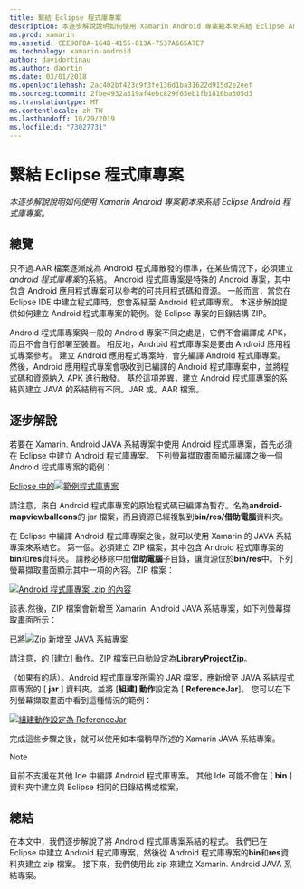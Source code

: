 ```yaml
---
title: 繫結 Eclipse 程式庫專案
description: 本逐步解說說明如何使用 Xamarin Android 專案範本來系結 Eclipse Android 程式庫專案。
ms.prod: xamarin
ms.assetid: CEE90F8A-164B-4155-813A-7537A665A7E7
ms.technology: xamarin-android
author: davidortinau
ms.author: daortin
ms.date: 03/01/2018
ms.openlocfilehash: 2ac402bf423c9f3fe136d1ba31622d915d2e2eef
ms.sourcegitcommit: 2fbe4932a319af4ebc829f65eb1fb1816ba305d3
ms.translationtype: MT
ms.contentlocale: zh-TW
ms.lasthandoff: 10/29/2019
ms.locfileid: "73027731"
---
```

# <a name="binding-an-eclipse-library-project"></a>繫結 Eclipse 程式庫專案

_本逐步解說說明如何使用 Xamarin Android 專案範本來系結 Eclipse Android 程式庫專案。_

## <a name="overview"></a>總覽

只不過.AAR 檔案逐漸成為 Android 程式庫散發的標準，在某些情況下，必須建立*android 程式庫專案*的系結。 Android 程式庫專案是特殊的 Android 專案，其中包含 Android 應用程式專案可以參考的可共用程式碼和資源。 一般而言，當您在 Eclipse IDE 中建立程式庫時，您會系結至 Android 程式庫專案。
本逐步解說提供如何建立 Android 程式庫專案的範例。從 Eclipse 專案的目錄結構 ZIP。

Android 程式庫專案與一般的 Android 專案不同之處是，它們不會編譯成 APK，而且不會自行部署至裝置。 相反地，Android 程式庫專案是要由 Android 應用程式專案參考。 建立 Android 應用程式專案時，會先編譯 Android 程式庫專案。 然後，Android 應用程式專案會吸收到已編譯的 Android 程式庫專案中，並將程式碼和資源納入 APK 進行散發。 基於這項差異，建立 Android 程式庫專案的系結與建立 JAVA 的系結稍有不同。JAR 或。AAR 檔案。

## <a name="walkthrough"></a>逐步解說

若要在 Xamarin. Android JAVA 系結專案中使用 Android 程式庫專案，首先必須在 Eclipse 中建立 Android 程式庫專案。 下列螢幕擷取畫面顯示編譯之後一個 Android 程式庫專案的範例： 

[Eclipse 中的![範例程式庫專案](binding-a-library-project-images/build-lib-in-eclipse.png)](binding-a-library-project-images/build-lib-in-eclipse.png#lightbox)

請注意，來自 Android 程式庫專案的原始程式碼已編譯為暫存。名為**android-mapviewballoons**的 jar 檔案，而且資源已經複製到**bin/res/借助電腦**資料夾。 

在 Eclipse 中編譯 Android 程式庫專案之後，就可以使用 Xamarin 的 JAVA 系結專案來系結它。 第一個。必須建立 ZIP 檔案，其中包含 Android 程式庫專案的**bin**和**res**資料夾。 請務必移除中間**借助電腦**子目錄，讓資源位於**bin/res**中。下列螢幕擷取畫面顯示其中一項的內容。ZIP 檔案： 

[![Android 程式庫專案 .zip 的內容](binding-a-library-project-images/contents-of-zip-file.png)](binding-a-library-project-images/contents-of-zip-file.png#lightbox)

該表.然後，ZIP 檔案會新增至 Xamarin. Android JAVA 系結專案，如下列螢幕擷取畫面所示：

[已將![Zip 新增至 JAVA 系結專案](binding-a-library-project-images/zip-in-binding-project.png)](binding-a-library-project-images/zip-in-binding-project.png#lightbox)

請注意，的 [建立] 動作。ZIP 檔案已自動設定為**LibraryProjectZip**。

（如果有的話）。Android 程式庫專案所需的 JAR 檔案，應新增至 JAVA 系結程式庫專案的 [ **jar** ] 資料夾，並將 [**組建] 動作**設定為 [ **ReferenceJar**]。 您可以在下列螢幕擷取畫面中看到這種情況的範例： 

[![組建動作設定為 ReferenceJar](binding-a-library-project-images/set-to-referencejar.png)](binding-a-library-project-images/set-to-referencejar.png#lightbox)

完成這些步驟之後，就可以使用如本檔稍早所述的 Xamarin JAVA 系結專案。

> [!NOTE]
> 目前不支援在其他 Ide 中編譯 Android 程式庫專案。 其他 Ide 可能不會在 [ **bin** ] 資料夾中建立與 Eclipse 相同的目錄結構或檔案。 

## <a name="summary"></a>總結

在本文中，我們逐步解說了將 Android 程式庫專案系結的程式。 我們已在 Eclipse 中建立 Android 程式庫專案，然後從 Android 程式庫專案的**bin**和**res**資料夾建立 zip 檔案。 接下來，我們使用此 zip 來建立 Xamarin. Android JAVA 系結專案。 
